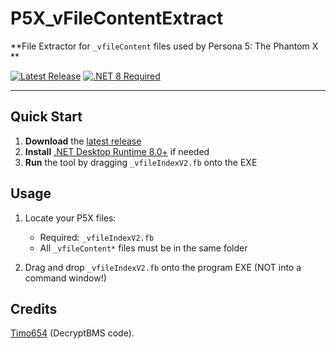 # P5X_vFileContentExtract

**File Extractor for `_vfileContent` files used by Persona 5: The Phantom X **

[![Latest Release](https://img.shields.io/badge/Download-Latest_Release-blue?style=for-the-badge&logo=github)](https://github.com/DeathChaos25/P5X_vFileContentExtract/releases/latest)
[![.NET 8 Required](https://img.shields.io/badge/.NET-8.0-purple?style=for-the-badge)](https://dotnet.microsoft.com/en-us/download/dotnet/8.0)

---

## Quick Start
1. **Download** the [latest release](https://github.com/DeathChaos25/P5X_vFileContentExtract/releases/latest)
2. **Install** [.NET Desktop Runtime 8.0+](https://dotnet.microsoft.com/en-us/download/dotnet/8.0) if needed
3. **Run** the tool by dragging `_vfileIndexV2.fb` onto the EXE

## Usage
1. Locate your P5X files:
   - Required: `_vfileIndexV2.fb`
   - All `_vfileContent*` files must be in the same folder

2. Drag and drop `_vfileIndexV2.fb` onto the program EXE
   (NOT into a command window!)  
  
## Credits
  [Timo654](https://github.com/Timo654) (DecryptBMS code).  
